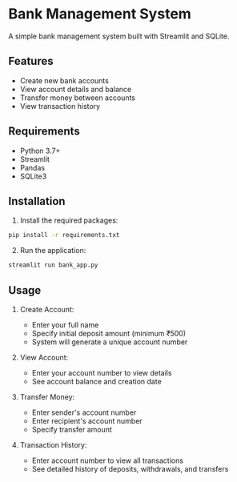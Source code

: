 # Bank Management System

A simple bank management system built with Streamlit and SQLite.

## Features

- Create new bank accounts
- View account details and balance
- Transfer money between accounts
- View transaction history

## Requirements

- Python 3.7+
- Streamlit
- Pandas
- SQLite3

## Installation

1. Install the required packages:
```bash
pip install -r requirements.txt
```

2. Run the application:
```bash
streamlit run bank_app.py
```

## Usage

1. Create Account:
   - Enter your full name
   - Specify initial deposit amount (minimum ₹500)
   - System will generate a unique account number

2. View Account:
   - Enter your account number to view details
   - See account balance and creation date

3. Transfer Money:
   - Enter sender's account number
   - Enter recipient's account number
   - Specify transfer amount

4. Transaction History:
   - Enter account number to view all transactions
   - See detailed history of deposits, withdrawals, and transfers
